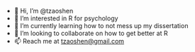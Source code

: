 - 👋 Hi, I’m @tzaoshen
- 👀 I’m interested in R for psychology
- 🌱 I’m currently learning how to not mess up my dissertation
- 💞️ I’m looking to collaborate on how to get better at R
- 📫 Reach me at tzaoshen@gmail.com 

<!---
tzaoshen/tzaoshen is a ✨ special ✨ repository because its `README.md` (this file) appears on your GitHub profile.
You can click the Preview link to take a look at your changes.
--->
